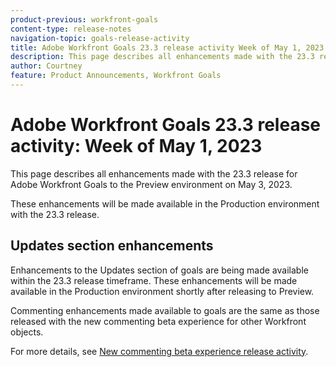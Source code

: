 ```yaml
---
product-previous: workfront-goals
content-type: release-notes
navigation-topic: goals-release-activity
title: Adobe Workfront Goals 23.3 release activity Week of May 1, 2023
description: This page describes all enhancements made with the 23.3 release for Adobe Workfront Goals to the Preview environment. These enhancements will be made available in the Production environment the week of May 1, 2023.
author: Courtney
feature: Product Announcements, Workfront Goals
---
```

# Adobe Workfront Goals 23.3 release activity: Week of May 1, 2023

This page describes all enhancements made with the 23.3 release for Adobe Workfront Goals to the Preview environment on May 3, 2023. 

These enhancements will be made available in the Production environment with the 23.3 release.

## Updates section enhancements

Enhancements to the Updates section of goals are being made available within the 23.3 release timeframe. These enhancements will be made available in the Production environment shortly after releasing to Preview.

Commenting enhancements made available to goals are the same as those released with the new commenting beta experience for other Workfront objects.

For more details, see [New commenting beta experience release activity](help\quicksilver\product-announcements\betas\new-commenting-experience-beta\new-commenting-experience-beta-release-activity.md).
